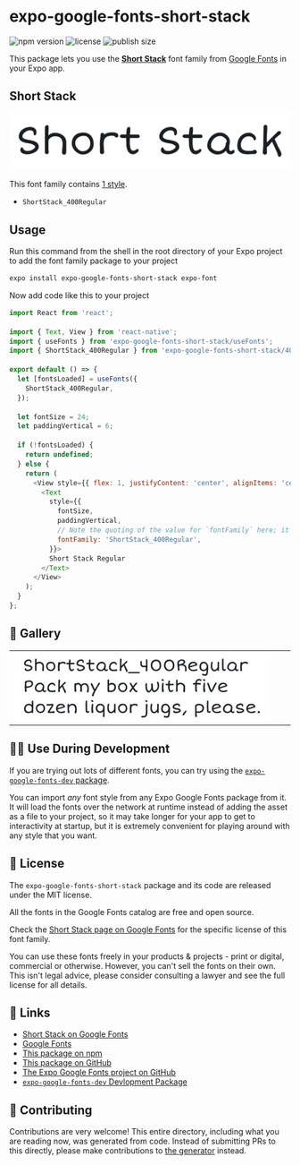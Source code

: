 # expo-google-fonts-short-stack

![npm version](https://flat.badgen.net/npm/v/expo-google-fonts-short-stack)
![license](https://flat.badgen.net/github/license/expo/google-fonts)
![publish size](https://flat.badgen.net/packagephobia/install/expo-google-fonts-short-stack)

This package lets you use the [**Short Stack**](https://fonts.google.com/specimen/Short+Stack) font family from [Google Fonts](https://fonts.google.com/) in your Expo app.

## Short Stack

![Short Stack](./font-family.png)

This font family contains [1 style](#-gallery).

- `ShortStack_400Regular`

## Usage

Run this command from the shell in the root directory of your Expo project to add the font family package to your project
```sh
expo install expo-google-fonts-short-stack expo-font
```

Now add code like this to your project
```js
import React from 'react';

import { Text, View } from 'react-native';
import { useFonts } from 'expo-google-fonts-short-stack/useFonts';
import { ShortStack_400Regular } from 'expo-google-fonts-short-stack/400Regular';

export default () => {
  let [fontsLoaded] = useFonts({
    ShortStack_400Regular,
  });

  let fontSize = 24;
  let paddingVertical = 6;

  if (!fontsLoaded) {
    return undefined;
  } else {
    return (
      <View style={{ flex: 1, justifyContent: 'center', alignItems: 'center' }}>
        <Text
          style={{
            fontSize,
            paddingVertical,
            // Note the quoting of the value for `fontFamily` here; it expects a string!
            fontFamily: 'ShortStack_400Regular',
          }}>
          Short Stack Regular
        </Text>
      </View>
    );
  }
};

```

## 🔡 Gallery


||||
|-|-|-|
|![ShortStack_400Regular](.//400Regular/ShortStack_400Regular.ttf.png)||||


## 👩‍💻 Use During Development

If you are trying out lots of different fonts, you can try using the [`expo-google-fonts-dev` package](https://github.com/freeboub/google-fonts/tree/master/font-packages/dev#readme).

You can import *any* font style from any Expo Google Fonts package from it. It will load the fonts
over the network at runtime instead of adding the asset as a file to your project, so it may take longer
for your app to get to interactivity at startup, but it is extremely convenient
for playing around with any style that you want.

## 📖 License

The `expo-google-fonts-short-stack` package and its code are released under the MIT license.

All the fonts in the Google Fonts catalog are free and open source.

Check the [Short Stack page on Google Fonts](https://fonts.google.com/specimen/Short+Stack) for the specific license of this font family.

You can use these fonts freely in your products & projects - print or digital, commercial or otherwise. However, you can't sell the fonts on their own. This isn't legal advice, please consider consulting a lawyer and see the full license for all details.

## 🔗 Links

- [Short Stack on Google Fonts](https://fonts.google.com/specimen/Short+Stack)
- [Google Fonts](https://fonts.google.com/)
- [This package on npm](https://www.npmjs.com/package/expo-google-fonts-short-stack)
- [This package on GitHub](https://github.com/freeboub/google-fonts/tree/master/font-packages/short-stack)
- [The Expo Google Fonts project on GitHub](https://github.com/freeboub/google-fonts)
- [`expo-google-fonts-dev` Devlopment Package](https://github.com/freeboub/google-fonts/tree/master/font-packages/dev)

## 🤝 Contributing

Contributions are very welcome! This entire directory, including what you are reading now, was generated from code. Instead of submitting PRs to this directly, please make contributions to [the generator](https://github.com/freeboub/google-fonts/tree/master/packages/generator) instead.
